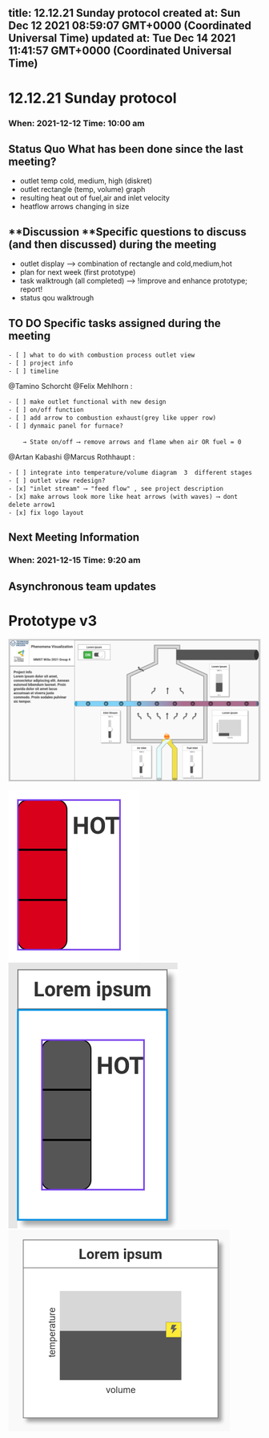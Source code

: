 
title: 12.12.21 Sunday protocol
created at: Sun Dec 12 2021 08:59:07 GMT+0000 (Coordinated Universal Time)
updated at: Tue Dec 14 2021 11:41:57 GMT+0000 (Coordinated Universal Time)
---

# 12.12.21 Sunday protocol

### When: 2021-12-12 Time: 10:00 am

## Status Quo What has been done since the last meeting?

-   outlet temp cold, medium, high (diskret)
-   outlet rectangle (temp, volume) graph
-   resulting heat out of fuel,air and inlet velocity
-   heatflow arrows changing in size

## **Discussion **Specific questions to discuss (and then discussed) during the meeting

-   outlet display ⟶ combination of rectangle and cold,medium,hot
-   plan for next week (first prototype)
-   task walktrough (all completed) ⟶ !improve and enhance prototype; report!
-   status qou walktrough

## TO DO Specific tasks assigned during the meeting

    - [ ] what to do with combustion process outlet view
    - [ ] project info
    - [ ] timeline

@Tamino Schorcht @Felix Mehlhorn :

    - [ ] make outlet functional with new design
    - [ ] on/off function
    - [ ] add arrow to combustion exhaust(grey like upper row)
    - [ ] dynmaic panel for furnace?

        → State on/off ⟶ remove arrows and flame when air OR fuel = 0

@Artan Kabashi @Marcus Rothhaupt :

    - [ ] integrate into temperature/volume diagram  3  different stages
    - [ ] outlet view redesign?
    - [x] "inlet stream" ⟶ "feed flow" , see project description
    - [x] make arrows look more like heat arrows (with waves) ⟶ dont delete arrow1
    - [x] fix logo layout

## Next Meeting Information

### When: 2021-12-15 Time: 9:20 am

## **Asynchronous team updates**

# Prototype v3

![image.png](media_12.12.21%20Sunday%20protocol/image.png)

![image.png](media_12.12.21%20Sunday%20protocol/a06fd970-65f0-4916-a971-aaede4e6e0d4_image.png)
![image.png](media_12.12.21%20Sunday%20protocol/e445cf54-3d3a-4d23-b509-7ea14ad17953_image.png)
![image.png](media_12.12.21%20Sunday%20protocol/4c2db09d-bc50-40d3-8ec9-826aea746719_image.png)

          